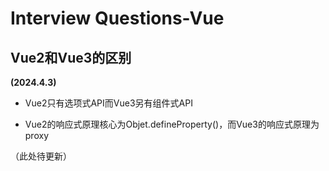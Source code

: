 # Interview Questions-Vue

## Vue2和Vue3的区别

**(2024.4.3)**

+ Vue2只有选项式API而Vue3另有组件式API



+ Vue2的响应式原理核心为Objet.defineProperty()，而Vue3的响应式原理为proxy

（此处待更新）